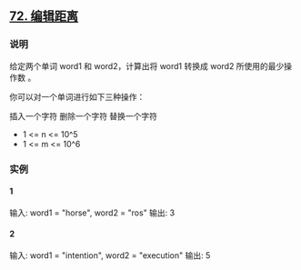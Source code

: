 ## [72. 编辑距离](https://leetcode-cn.com/problems/edit-distance/)

### 说明
给定两个单词 word1 和 word2，计算出将 word1 转换成 word2 所使用的最少操作数 。

你可以对一个单词进行如下三种操作：

插入一个字符
删除一个字符
替换一个字符

* 1 <= n <= 10^5
* 1 <= m <= 10^6

### 实例
#### 1
输入: word1 = "horse", word2 = "ros"
输出: 3

#### 2
输入: word1 = "intention", word2 = "execution"
输出: 5